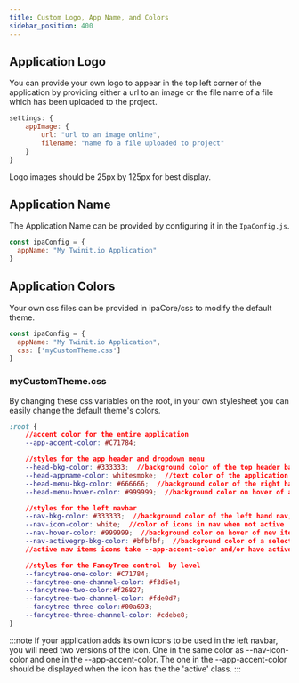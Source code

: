 ```yaml
---
title: Custom Logo, App Name, and Colors
sidebar_position: 400
---
```

## Application Logo

You can provide your own logo to appear in the top left corner of the application by providing either a url to an image or the file name of a file which has been uploaded to the project.

```jsx
settings: {
    appImage: { 
        url: "url to an image online",
        filename: "name fo a file uploaded to project"
    }
}
```

Logo images should be 25px by 125px for best display.

## Application Name

The Application Name can be provided by configuring it in the `IpaConfig.js`.

```jsx
const ipaConfig = {
  appName: "My Twinit.io Application"
}
```

## Application Colors

Your own css files can be provided in ipaCore/css to modify the default theme.

```jsx
const ipaConfig = {
  appName: "My Twinit.io Application",
  css: ['myCustomTheme.css']
}
```

### myCustomTheme.css

By changing these css variables on the root, in your own stylesheet you
can easily change the default theme's colors.

```css
:root {
    //accent color for the entire application
    --app-accent-color: #C71784;

    //styles for the app header and dropdown menu
    --head-bkg-color: #333333;  //background color of the top header bar
    --head-appname-color: whitesmoke;  //text color of the application name next to the logo
    --head-menu-bkg-color: #666666;  //background color of the right hand session dropdown
    --head-menu-hover-color: #999999;  //background color on hover of a menu item

    //styles for the left navbar
    --nav-bkg-color: #333333;  //background color of the left hand nav, both grouped and ungrouped
    --nav-icon-color: white;  //color of icons in nav when not active
    --nav-hover-color: #999999;  //background color on hover of nev item
    --nav-activegrp-bkg-color: #bfbfbf;  //background color of a selected nav item, both grouped and ungrouped
    //active nav items icons take --app-accent-color and/or have active class applied

    //styles for the FancyTree control  by level
    --fancytree-one-color: #C71784;
    --fancytree-one-channel-color: #f3d5e4;
    --fancytree-two-color:#f26827;
    --fancytree-two-channel-color: #fde0d7;
    --fancytree-three-color:#00a693;
    --fancytree-three-channel-color: #cdebe8;
}
```

:::note
If your application adds its own icons to be used in the left navbar, you will need two versions of the icon. One in the same color as --nav-icon-color and one in the --app-accent-color. The one in the --app-accent-color should be displayed when the icon has the the 'active' class.
:::
